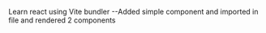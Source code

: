 Learn react using Vite bundler
--Added simple component and imported in file and rendered 2 components
